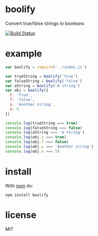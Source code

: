 # boolify

Convert true/false strings to booleans

[![Build Status](https://travis-ci.org/timhudson/boolify.png?branch=master)](https://travis-ci.org/timhudson/boolify)

# example

``` js
var boolify = require('../index.js')

var trueString = boolify('true')
var falseString = boolify('false')
var aString = boolify('A string')
var obj = boolify({
  t: 'true',
  f: 'false',
  s: 'Another string',
  n: 5
})

console.log(trueString === true)
console.log(falseString === false)
console.log(aString === 'A string')
console.log(obj.t === true)
console.log(obj.f === false)
console.log(obj.s === 'Another string')
console.log(obj.n === 5)
```

# install

With [npm](https://npmjs.org) do:

```
npm install boolify
```

# license

MIT
